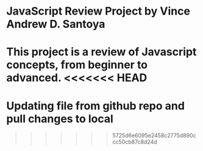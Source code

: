 # JavaScript Review Project by Vince Andrew D. Santoya
This project is a review of Javascript concepts, from beginner to advanced.
<<<<<<< HEAD
=======

# Updating file from github repo and pull changes to local
>>>>>>> 5725d6e6095e2458c2775d890ccc50cb87c8d24d
